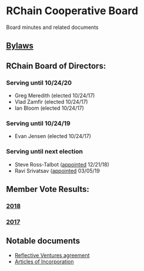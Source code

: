# RChain Cooperative Board
Board minutes and related documents

## [Bylaws](2017/08-28/Bylaws.md)

## RChain Board of Directors:
### Serving until 10/24/20
 - Greg Meredith (elected 10/24/17)
 - Vlad Zamfir (elected 10/24/17)
 - Ian Bloom (elected 10/24/17)
### Serving until 10/24/19
 - Evan Jensen (elected 10/24/17)
### Serving until next election
 - Steve Ross-Talbot ([appointed](2018/12-21/20181221%20Board%20Resolution%20-%20Board%20Meeting%2012-21-18.pdf) 12/21/18)
 - Ravi Srivatsav ([appointed](https://github.com/rchain/board/blob/master/2019/03-05/Board%20Resolution%20-%20Board%20Meeting%2003-05-19.pdf) 03/05/19
## Member Vote Results:
### [2018](2018/11-06/2018%20Election%20Results.pdf)
### [2017](2017/11-14/Meeting%20Minutes.pdf)

## Notable documents
 - [Reflective Ventures agreement](2018/01-05/RChain%20Ventures%20Agreement%20FINAL.pdf)
 - [Articles of Incorporation](2017/01-10/RChain%20Cooperative%20-%20Articles%20of%20Incorporation%20with%20RA.pdf)

